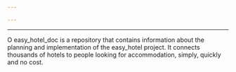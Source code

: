 ```yaml
---

---
```

___

O easy_hotel_doc is a repository that contains information about the planning and implementation of the easy_hotel project. It connects thousands of hotels to people looking for accommodation, simply, quickly and no cost.
